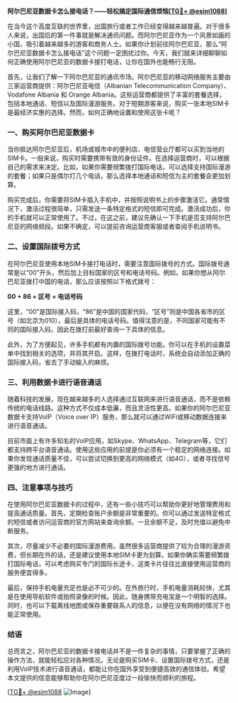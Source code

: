 **阿尔巴尼亚数据卡怎么接电话？——轻松搞定国际通信烦恼[[TG💪+ @esim1088](https://t.me/s/esim1088)]**

在当今这个高度互联的世界里，出国旅行或者工作已经变得越来越普遍。对于很多人来说，出国后的第一件事就是解决通讯问题。而阿尔巴尼亚作为一个风景如画的小国，吸引着越来越多的游客和商务人士。如果你计划前往阿尔巴尼亚，那么“阿尔巴尼亚数据卡怎么接电话”这个问题一定困扰过你。今天，我们就来详细聊聊如何正确使用阿尔巴尼亚的数据卡接打电话，让你在国外也能畅行无阻。

首先，让我们了解一下阿尔巴尼亚的通讯市场。阿尔巴尼亚的移动网络服务主要由三家运营商提供：阿尔巴尼亚电信（Albanian Telecommunication Company）、Vodafone Albania 和 Orange Albania。这些运营商都提供了丰富的套餐选择，包括本地通话、短信以及国际漫游服务。对于短期游客来说，购买一张本地SIM卡是最经济实惠的选择。然而，如何正确地设置和使用这张卡呢？

### 一、购买阿尔巴尼亚数据卡

当你抵达阿尔巴尼亚后，机场或城市中的便利店、电信营业厅都可以买到当地的SIM卡。一般来说，购买时需要携带有效的身份证件。在选择运营商时，可以根据自己的需求来决定。比如，如果你需要频繁拨打国际电话，可以选择支持国际漫游的套餐；如果只是偶尔打几个电话，那么选择本地通话和短信为主的套餐会更加划算。

购买完成后，你需要将SIM卡插入手机中，并按照说明书上的步骤激活它。通常情况下，激活过程很简单，只需发送一条特定格式的短信即可完成。激活成功后，你的手机就可以正常使用了。不过，在这之前，建议先确认一下手机是否支持阿尔巴尼亚的网络频段。如果不确定，可以提前咨询运营商客服或者查阅手机说明书。

### 二、设置国际拨号方式

在阿尔巴尼亚使用本地SIM卡接打电话时，需要注意国际拨号的方式。国际拨号通常是以“00”开头，然后加上目标国家的区号和电话号码。例如，如果你想从阿尔巴尼亚拨打中国的电话，那么应该按照以下格式拨号：

**00 + 86 + 区号 + 电话号码**

这里，“00”是国际接入码，“86”是中国的国家代码，“区号”则是中国各省市的区号（如北京为010），最后是具体的电话号码。值得注意的是，不同国家可能有不同的国际接入码，因此在拨打前最好查询一下具体的信息。

此外，为了方便起见，许多手机都有内置的国际拨号功能。你可以在手机的设置菜单中找到相关的选项，并将其开启。这样，在拨打电话时，系统会自动添加正确的国际接入码，省去了手动输入的麻烦。

### 三、利用数据卡进行语音通话

随着科技的发展，现在越来越多的人选择通过互联网来进行语音通话，而不是依赖传统的电话线路。这种方式不仅成本低廉，而且灵活性更高。如果你的阿尔巴尼亚数据卡支持VoIP（Voice over IP）服务，那么就可以通过WiFi或移动数据连接来进行语音通话。

目前市面上有许多知名的VoIP应用，如Skype、WhatsApp、Telegram等，它们都支持跨平台语音通话。使用这些应用的前提是你必须有一个稳定的网络连接。如果你发现通话质量不佳，可以尝试切换到更高的网络模式（如4G），或者寻找信号更强的地方进行通话。

### 四、注意事项与技巧

在使用阿尔巴尼亚数据卡的过程中，还有一些小技巧可以帮助你更好地管理费用和提高通话质量。首先，定期检查账户余额是非常重要的。你可以通过发送特定格式的短信或者访问运营商的官方网站来查询余额。一旦余额不足，及时充值以避免中断服务。

其次，尽量减少不必要的国际漫游费用。虽然很多运营商提供了较为合理的漫游资费，但长期在外的话，还是建议使用本地SIM卡更为划算。如果你确实需要频繁拨打国际电话，可以考虑购买专门的国际长途卡，这类卡片往往比直接使用运营商的服务便宜得多。

最后，保持手机电量充足也是必不可少的。在外旅行时，手机电量消耗较快，尤其是在使用导航软件或拍照录像的时候。因此，随身携带充电宝是一个明智的选择。同时，也可以下载离线地图或保存重要联系人的信息，以便在没有网络的情况下也能正常使用。

### 结语

总而言之，阿尔巴尼亚的数据卡接电话并不是一件复杂的事情，只要掌握了正确的操作方法，就能轻松应对各种情况。无论是购买SIM卡、设置国际拨号方式，还是利用VoIP技术进行语音通话，都能让你在国外享受到便捷高效的通信体验。希望本文提供的信息能够帮助你在阿尔巴尼亚度过一段愉快而顺利的旅程。

[[TG💪+ @esim1088](https://t.me/s/esim1088) ![Image](https://i.postimg.cc/4NQfJmqS/Snipaste-2025-05-13-00-14-12.png)]